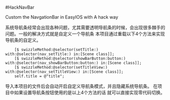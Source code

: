 #HackNavBar

Custom the NavgationBar in EasyIOS with A hack way

系统导航条经常会出现各种问题，尤其需要透明导航条的时候，会出现很多棘手的问题。一般的解决方式就是自定义一个导航条
本项目通过重载以下4个方法来实现导航条的自定义。

	    [$ swizzleMethod:@selector(setTitle:) with:@selector(nav_setTitle:) in:[Scene class]];
	    [$ swizzleMethod:@selector(showBarButton:button:) with:@selector(nav_showBarButton:button:) in:[Scene class]];
	    [$ swizzleMethod:@selector(setTitleView:) with:@selector(nav_setTitleView:) in:[Scene class]];
	    self.title = @"title";

导入本项目的文件后会自动开启自定义导航条模式，并且隐藏系统导航条。
在项目中如果设置导航条按钮使用的是以上4个方法的话 就可以直接实现零代码切换。